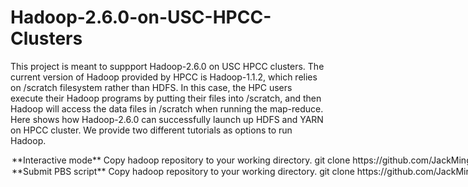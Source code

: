 # Hadoop-2.6.0-on-USC-HPCC-Clusters

This project is meant to suppport Hadoop-2.6.0 on USC HPCC clusters. The current version of Hadoop provided by HPCC is Hadoop-1.1.2, which relies on /scratch filesystem rather than HDFS. In this case, the HPC users execute their Hadoop programs by putting their files into /scratch, and then Hadoop will access the data files in /scratch when running the map-reduce. Here shows how Hadoop-2.6.0 can successfully launch up HDFS and YARN on HPCC cluster. We provide two different tutorials as options to run Hadoop. 

<Option 1> **Interactive mode**

1. Copy hadoop repository to your working directory.

          git clone https://github.com/JackMing/Hadoop-2.6.0-on-USC-HPCC-Cluster.git

2. In `setup-and-start-hadoop-on-hpcc`, change line 8 `HADOOP_TEMPLATE_DIR` to your working directory, specifically where your conf/ folder is.

          HADOOP_TEMPLATE_DIR=${HADOOP_TEMPLATE_DIR:-/path/to/configuration/template/dir/}

3. You need to request nodes by **qsub** and run it in the interactive mode by adding option **-I**. If you need more options, please check the main page of qsub.

          qsub -d . -l 'walltime=00:30:00,nodes=3,ppn=6,pmem=2g' -I

4. Before you start your hadoop program, you should run the following setup commands first to launch up the HDFS and YARN.

          source setup.sh
          setup-and-start-hadoop-on-hpcc

5. After the setup, you can submit your hadoop job as you want. You can also manage the HDFS by the command

          hdfs

6. Please remember to copy your output file out from the HDFS each time you finish your operation. The HDFS will be erased after you leave the cluster or the running time exceeds the walltime limit you set up before.

<Option 2> **Submit PBS script**

1. Copy hadoop repository to your working directory. 

          git clone https://github.com/JackMing/Hadoop-2.6.0-on-USC-HPCC-Cluster.git

2. In PBS script `hadoop-example.pbs`, modify your WORK_HOME path. 
3. The current PBS script will run the hadoop example (wordcount). If you want to run other examples, modify the corresponding paths.
4. In `setup-and-start-hadoop-on-hpcc`, change line 8 `HADOOP_TEMPLATE_DIR` to your working directory, specifically where your conf/ folder is.

            HADOOP_TEMPLATE_DIR=${HADOOP_TEMPLATE_DIR:-/path/to/configuration/template/dir/} 

5. Submit PBS script.

          qsub hadoop-example.pbs
